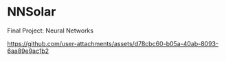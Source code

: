 # NNSolar
Final Project: Neural Networks


https://github.com/user-attachments/assets/d78cbc60-b05a-40ab-8093-6aa89e9ac1b2
